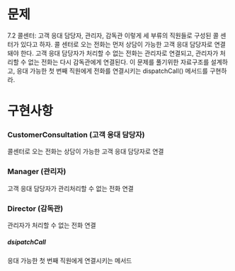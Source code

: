 # 문제
7.2 콜센터: 고객 응대 담당자, 관리자, 감독관 이렇게 세 부류의 직원들로 구성된 콜 센터가 있다고 하자.
콜 센터로 오는 전화는 먼저 상담이 가능한 고객 응대 담당자로 연결돼야 한다. 고객 응대 담당자가
처리할 수 없는 전화는 관리자로 연결되고, 관리자가 처리할 수 없는 전화는 다시 감독관에게 연결된다.
이 문제를 풀기위한 자료구조를 설계하고, 응대 가능한 첫 번째 직원에게 전화를 연결시키는
dispatchCall() 메서드를 구현하라.

# 구현사항

### CustomerConsultation (고객 응대 담당자)
콜센터로 오는 전화는 상담이 가능한 고객 응대 담당자로 연결
### Manager (관리자)
고객 응대 담당자가 관리처리할 수 없는 전화 연결
### Director (감독관)
관리자가 처리할 수 없는 전화 연결


##### dsipatchCall
응대 가능한 첫 번째 직원에게 연결시키는 메서드

